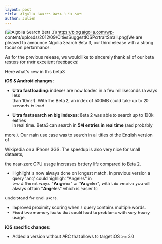 ```yaml
---
layout: post
title: Algolia Search Beta 3 is out!
author: Julien
---
```


[![Algolia Search Beta 3][1]](https://blog.algolia.com/wp-
content/uploads/2012/09/CitiesSuggestIOSPortraitSmall.png)We are pleased to
announce Algolia Search Beta 3, our third release with a strong focus on
performance.

As for the previous release, we would like to sincerely thank all of our beta
testers for their excellent feedbacks!

Here what's new in this beta3.

  
**iOS & Android changes:**

  * **Ultra fast loading**: indexes are now loaded in a few milliseconds (always less  
than 10ms!)  With the Beta 2, an index of 500MB could take up to 20 seconds to
load.

  * **Ultra fast search on big indexes**: Beta 2 was able to search up to 100k entries  
in real time. Beta3 can search in **5M entries in real time** (and probably

more!). Our main use case was to search in all titles of the English version
of

Wikipedia on a IPhone 3GS. The speedup is also very nice for small datasets,

the near-zero CPU usage increases battery life compared to Beta 2.

  * Highlight is now always done on longest match. In previous version a query 'anq' could highlight "Angeles" in  
two different ways: "**Ang**eles" or "**An**geles", with this version you will
always obtain "**Ang**eles" which is easier to

understand for end-users.

  * Improved proximity scoring when a query contains multiple words.
  * Fixed two memory leaks that could lead to problems with very heavy usage.

**iOS specific changes:**

  * Added a version without ARC that allows to target iOS >= 3.0


[1]: /algoliasearch-jekyll-hyde/assets/CitiesSuggestIOSPortraitSmall-155x300.png
